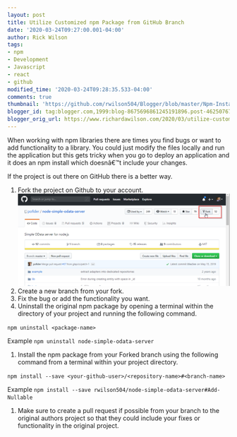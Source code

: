 ```yaml
---
layout: post
title: Utilize Customized npm Package from GitHub Branch
date: '2020-03-24T09:27:00.001-04:00'
author: Rick Wilson
tags:
- npm
- Development
- Javascript
- react
- github
modified_time: '2020-03-24T09:28:35.533-04:00'
comments: true
thumbnail: 'https://github.com/rwilson504/Blogger/blob/master/Npm-Install-From-GitHub/npm-fork.png?raw=true'
blogger_id: tag:blogger.com,1999:blog-8675696861245191896.post-4625076713076061439
blogger_orig_url: https://www.richardawilson.com/2020/03/utilize-customized-npm-package-from.html
---
```


When working with npm libraries there are times you find bugs or want to add functionality to a library.  You could just modify the files locally and run the application but this gets tricky when you go to deploy an application and it does an npm install which doesnâ€™t include your changes.

If the project is out there on GitHub there is a better way.

1. Fork the project on Github to your account.![enter image description here](https://github.com/rwilson504/Blogger/blob/master/Npm-Install-From-GitHub/npm-fork.png?raw=true)
2. Create a new branch from your fork.
3. Fix the bug or add the functionality you want.
4. Uninstall the original npm package by opening a terminal within the directory of your project and running the following command.

```npm uninstall <package-name>```

Example
```npm uninstall node-simple-odata-server```

1. Install the npm package from your Forked branch using the following command from a terminal within your project directory.

```npm install --save <your-github-user>/<repository-name>#<branch-name>```

Example
```npm install --save rwilson504/node-simple-odata-server#Add-Nullable```

1. Make sure to create a pull request if possible from your branch to the original authors project so that they could include your fixes or functionality in the original project.

